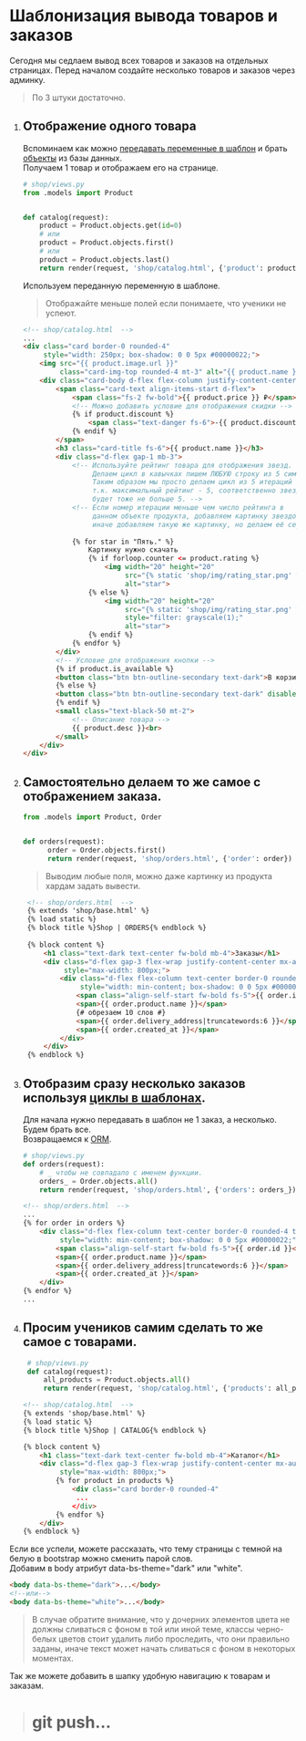 # Шаблонизация вывода товаров и заказов

Сегодня мы седлаем вывод всех товаров и заказов на отдельных страницах.
Перед началом создайте несколько товаров и заказов через админку.
> По 3 штуки достаточно.

1. ## Отображение одного товара
   Вспоминаем как можно 
   [передавать переменные в шаблон](https://github.com/Artasov/itcompot-methods/blob/main/django-base.md#%D0%BF%D0%B5%D1%80%D0%B5%D0%B4%D0%B0%D1%87%D0%B0-%D0%BF%D0%B5%D1%80%D0%B5%D0%BC%D0%B5%D0%BD%D0%BD%D1%8B%D1%85-%D0%B2%D0%BD%D1%83%D1%82%D1%80%D1%8C-%D1%88%D0%B0%D0%B1%D0%BB%D0%BE%D0%BD%D0%B0)
   и брать 
   [объекты](https://github.com/Artasov/itcompot-methods/blob/main/django-base.md#orm)
   из базы данных.<br>
   Получаем 1 товар и отображаем его на странице.
   ```python
   # shop/views.py
   from .models import Product
   
   
   def catalog(request):
       product = Product.objects.get(id=0)
       # или 
       product = Product.objects.first()
       # или 
       product = Product.objects.last()
       return render(request, 'shop/catalog.html', {'product': product})
   ```
   
   Используем переданную переменную в шаблоне.
    > Отображайте меньше полей если понимаете, что ученики не успеют.
    ```html
    <!-- shop/catalog.html  -->
   ...
    <div class="card border-0 rounded-4" 
         style="width: 250px; box-shadow: 0 0 5px #00000022;">
        <img src="{{ product.image.url }}" 
             class="card-img-top rounded-4 mt-3" alt="{{ product.name }}">
        <div class="card-body d-flex flex-column justify-content-center">
            <span class="card-text align-items-start d-flex">
                <span class="fs-2 fw-bold">{{ product.price }} ₽</span>
                <!-- Можно добавить условие для отображения скидки -->
                {% if product.discount %}
                    <span class="text-danger fs-6">-{{ product.discount }}%</span>
                {% endif %}
            </span>
            <h3 class="card-title fs-6">{{ product.name }}</h3>
            <div class="d-flex gap-1 mb-3">
                <!-- Используйте рейтинг товара для отображения звезд.
                     Делаем цикл в кавычках пишем ЛЮБУЮ строку из 5 символов.  
                     Таким образом мы просто делаем цикл из 5 итераций 
                     т.к. максимальный рейтинг - 5, соответственно звезд 
                     будет тоже не больше 5. -->
                <!-- Если номер итерации меньше чем число рейтинга в 
                     данном объекте продукта, добавляем картинку звездочки,
                     иначе добавляем такую же картинку, но делаем её серой. -->
                
                {% for star in "Пять." %} 
                    Картинку нужно скачать
                    {% if forloop.counter <= product.rating %}
                        <img width="20" height="20" 
                             src="{% static 'shop/img/rating_star.png' %}" 
                             alt="star">
                    {% else %}
                        <img width="20" height="20" 
                             src="{% static 'shop/img/rating_star.png' %}"
                             style="filter: grayscale(1);" 
                             alt="star">
                    {% endif %}
                {% endfor %}
            </div>
            <!-- Условие для отображения кнопки -->
            {% if product.is_available %}
            <button class="btn btn-outline-secondary text-dark">В корзину</button>
            {% else %}
            <button class="btn btn-outline-secondary text-dark" disabled>Нет в наличии</button>
            {% endif %}
            <small class="text-black-50 mt-2">
                <!-- Описание товара -->
                {{ product.desc }}<br>
            </small>
        </div>
    </div>
    ```
2. ## Самостоятельно делаем то же самое с отображением заказа.
   ```python
   from .models import Product, Order
   
   
   def orders(request):
         order = Order.objects.first()
         return render(request, 'shop/orders.html', {'order': order})
   ```
   > Выводим любые поля, можно даже картинку из продукта хардам задать вывести.
   ```html
    <!-- shop/orders.html  -->
    {% extends 'shop/base.html' %}
    {% load static %}
    {% block title %}Shop | ORDERS{% endblock %}
    
    {% block content %}
        <h1 class="text-dark text-center fw-bold mb-4">Заказы</h1>
        <div class="d-flex gap-3 flex-wrap justify-content-center mx-auto"
             style="max-width: 800px;">
            <div class="d-flex flex-column text-center border-0 rounded-4 text-nowrap px-4 py-2"
                 style="width: min-content; box-shadow: 0 0 5px #00000022;">
                <span class="align-self-start fw-bold fs-5">{{ order.id }}</span>
                <span>{{ order.product.name }}</span>
                {# обрезаем 10 слов #}
                <span>{{ order.delivery_address|truncatewords:6 }}</span>
                <span>{{ order.created_at }}</span>
            </div>
        </div>
    {% endblock %}
    ```
3. ## Отобразим сразу несколько заказов используя [циклы в шаблонах](https://github.com/Artasov/itcompot-methods/blob/main/django-base.md#%D0%B8%D1%81%D0%BF%D0%BE%D0%BB%D1%8C%D0%B7%D0%BE%D0%B2%D0%B0%D0%BD%D0%B8%D0%B5-%D1%86%D0%B8%D0%BA%D0%BB%D0%BE%D0%B2-%D0%B8-%D1%83%D1%81%D0%BB%D0%BE%D0%B2%D0%B8%D0%B9-%D0%B2-%D1%88%D0%B0%D0%B1%D0%BB%D0%BE%D0%BD%D0%B5).
    Для начала нужно передавать в шаблон не 1 заказ, а несколько. Будем брать все.<br>
    Возвращаемся к [ORM](https://github.com/Artasov/itcompot-methods/blob/main/django-base.md#orm).
    ```python
    # shop/views.py
    def orders(request):
        # _ чтобы не совпадало с именем функции.
        orders_ = Order.objects.all()
        return render(request, 'shop/orders.html', {'orders': orders_})
    ```
    ```html
    <!-- shop/orders.html  -->
    ...
    {% for order in orders %}
        <div class="d-flex flex-column text-center border-0 rounded-4 text-nowrap px-4 py-2"
             style="width: min-content; box-shadow: 0 0 5px #00000022;">
            <span class="align-self-start fw-bold fs-5">{{ order.id }}</span>
            <span>{{ order.product.name }}</span>
            <span>{{ order.delivery_address|truncatewords:6 }}</span>
            <span>{{ order.created_at }}</span>
        </div>
    {% endfor %}
    ...
    ```
4. ## Просим учеников самим сделать то же самое с товарами.
   ```python
    # shop/views.py
    def catalog(request):
        all_products = Product.objects.all()
        return render(request, 'shop/catalog.html', {'products': all_products})
    ```
   
    ```html
    <!-- shop/catalog.html  -->
    {% extends 'shop/base.html' %}
    {% load static %}
    {% block title %}Shop | CATALOG{% endblock %}
    
    {% block content %}
        <h1 class="text-dark text-center fw-bold mb-4">Каталог</h1>
        <div class="d-flex gap-3 flex-wrap justify-content-center mx-auto" 
             style="max-width: 800px;">
            {% for product in products %}
                <div class="card border-0 rounded-4"
                 ...
                </div>
            {% endfor %}
        </div>
    {% endblock %}
    ```
   
Если все успели, можете рассказать, что тему страницы с темной на белую в bootstrap 
можно сменить парой слов. <br>
Добавим в body атрибут data-bs-theme="dark" или "white".
```html
<body data-bs-theme="dark">...</body>
<!--или-->
<body data-bs-theme="white">...</body>
```
> В случае обратите внимание, что у дочерних элементов цвета 
> не должны сливаться с фоном в той или иной теме, классы 
> черно-белых цветов стоит удалить либо проследить, что они правильно заданы, 
> иначе текст может начать сливаться с фоном в 
> некоторых моментах.

Так же можете добавить в шапку удобную навигацию к товарам и заказам. 

># git push...